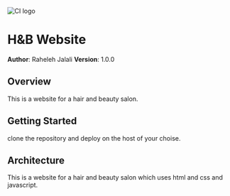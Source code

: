 ![CI logo](https://codeinstitute.s3.amazonaws.com/fullstack/ci_logo_small.png)

# H&B Website

**Author**: Raheleh Jalali
**Version**: 1.0.0

## Overview

This is a website for a hair and beauty salon.

## Getting Started

clone the repository and deploy on the host of your choise.

## Architecture

This is a website for a hair and beauty salon which uses html and css and javascript.
